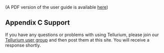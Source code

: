 (A PDF version of the user guide is available [here](http://aost.googlecode.com/files/tellurium-reference-0.7.0.pdf))







## Appendix C Support ##



If you have any questions or problems with using Tellurium, please join our [Tellurium user group](http://groups.google.com/group/tellurium-users) and then post them at this site. You will receive a response shortly.